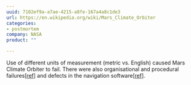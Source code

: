 ```yaml
---
uuid: 7102ef9a-a7ae-4215-a8fe-167a4a8c1de3
url: https://en.wikipedia.org/wiki/Mars_Climate_Orbiter
categories:
- postmortem
company: NASA
product: ""

---
```


Use of different units of measurement (metric vs. English) caused Mars Climate Orbiter to fail. There were also organisational and procedural failures[[ref](http://space.stackexchange.com/a/20241)] and defects in the navigation software[[ref](http://spectrum.ieee.org/aerospace/robotic-exploration/why-the-mars-probe-went-off-course)].
